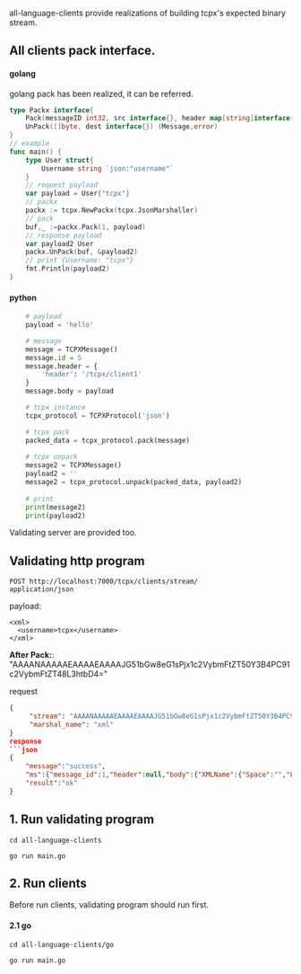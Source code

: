 all-language-clients provide realizations of building tcpx's expected binary stream.

## All clients pack interface.
#### golang
golang pack has been realized, it can be referred.
```go
type Packx interface{
    Pack(messageID int32, src interface{}, header map[string]interface{}) ([]byte,error)
    UnPack([]byte, dest interface{}) (Message,error)
}
// example
func main() {
    type User struct{
        Username string `json:"username"`
    }
    // request payload
    var payload = User{"tcpx"}
    // packx
    packx := tcpx.NewPackx(tcpx.JsonMarshaller)
    // pack
    buf,_ :=packx.Pack(1, payload)
    // response payload
    var payload2 User
    packx.UnPack(buf, &payload2)
    // print {Username: "tcpx"}
    fmt.Println(payload2)
}
```

#### python
```python
    # payload
    payload = 'hello'

    # message
    message = TCPXMessage()
    message.id = 5
    message.header = {
        'header': '/tcpx/client1'
    }
    message.body = payload

    # tcpx instance
    tcpx_protocol = TCPXProtocol('json')

    # tcpx pack
    packed_data = tcpx_protocol.pack(message)
    
    # tcpx unpack
    message2 = TCPXMessage()
    payload2 = ''
    message2 = tcpx_protocol.unpack(packed_data, payload2)
    
    # print
    print(message2)
    print(payload2)
```

Validating server are provided too.

## Validating http program

```url
POST http://localhost:7000/tcpx/clients/stream/
application/json
```

payload:
```
<xml>
  <username>tcpx</username>
</xml>
```

**After Pack:**:  "AAAANAAAAAEAAAAEAAAAJG51bGw8eG1sPjx1c2VybmFtZT50Y3B4PC91c2VybmFtZT48L3htbD4="

request
```json
{
     "stream": "AAAANAAAAAEAAAAEAAAAJG51bGw8eG1sPjx1c2VybmFtZT50Y3B4PC91c2VybmFtZT48L3htbD4=",
     "marshal_name": "xml"
}
response
```json
{
    "message":"success",
    "ms":{"message_id":1,"header":null,"body":{"XMLName":{"Space":"","Local":"xml"},"Username":"tcpx"}},
    "result":"ok"
}

```

## 1. Run validating program
`cd all-language-clients`

`go run main.go`

## 2. Run clients
Before run clients, validating program should run first.
#### 2.1 go
`cd all-language-clients/go`

`go run main.go`

